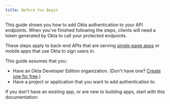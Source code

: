 ```yaml
---
title: Before You Begin
---
```

This guide shows you how to add Okta authentication to your API endpoints. When you've finished following the steps, clients will need a token generated by Okta to call your protected endpoints.

These steps apply to back-end APIs that are serving [single-page apps](/docs/guidessign-into-spa/) or mobile apps that use Okta to sign users in.

<!-- If you are building a web app that is served by a server framework, see [Sign Users in to Your Web App]. -->

This guide assumes that you:

* Have an Okta Developer Edition organization. (Don't have one? [Create one for free](https://developer.okta.com/signup).)
* Have a project or application that you want to add authentication to.

If you don't have an existing app, or are new to building apps, start with this documentation:

<StackSelector snippet="create-app"/>

<NextSectionLink/>
